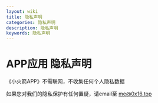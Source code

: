 ```yaml
---
layout: wiki
title: 隐私声明
categories: 隐私声明
description: 隐私声明
keywords: 隐私声明
---
```


# APP应用 隐私声明

《小火箭APP》不需联网，不收集任何个人隐私数据

如果您对我们的隐私保护有任何置疑，请email至 me@0x16.top